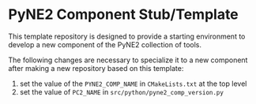 PyNE2 Component Stub/Template
===============================

This template repository is designed to provide a starting environment to develop
a new component of the PyNE2 collection of tools.

The following changes are necessary to specialize it to a new component after
making a new repository based on this template:
1. set the value of the `PYNE2_COMP_NAME` in `CMakeLists.txt` at the top level
2. set the value of `PC2_NAME` in `src/python/pyne2_comp_version.py`

